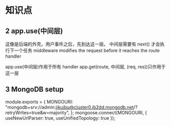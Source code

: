 # 知识点

## 2 app.use(中间层)

这像是后端的外壳。用户事件之后，先到达这一层。
中间层需要有 next() 才会执行下一个任务
middleware modifies the request before it reaches the route handler

app.use(中间层)作用于所有 handler
app.get(route, 中间层, (req, res))只作用于这一层

## 3 MongoDB setup

module.exports = {
MONGOURI:
"mongodb+srv://admin:jikuibu@cluster0.jb2dd.mongodb.net/<dbname>?retryWrites=true&w=majority",
};
mongoose.connect(MONGOURI, { useNewUrlParser: true, useUnifiedTopology: true });
